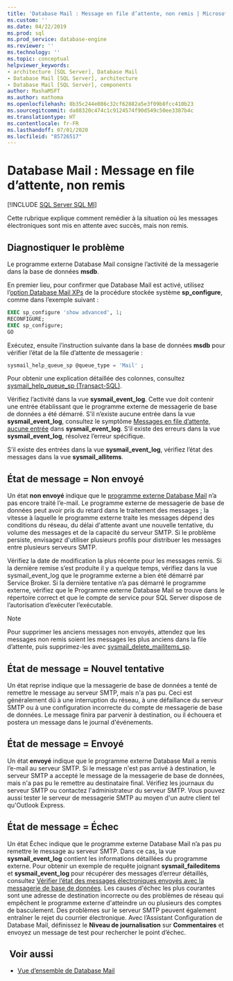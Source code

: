 ```yaml
---
title: 'Database Mail : Message en file d’attente, non remis | Microsoft Docs'
ms.custom: ''
ms.date: 04/22/2019
ms.prod: sql
ms.prod_service: database-engine
ms.reviewer: ''
ms.technology: ''
ms.topic: conceptual
helpviewer_keywords:
- architecture [SQL Server], Database Mail
- Database Mail [SQL Server], architecture
- Database Mail [SQL Server], components
author: MashaMSFT
ms.author: mathoma
ms.openlocfilehash: 8b35c244e086c32cf62882a5e3f09b8fcc410b23
ms.sourcegitcommit: da88320c474c1c9124574f90d549c50ee3387b4c
ms.translationtype: HT
ms.contentlocale: fr-FR
ms.lasthandoff: 07/01/2020
ms.locfileid: "85726517"
---
```

# <a name="database-mail-mail-queued-not-delivered"></a>Database Mail : Message en file d’attente, non remis 
[!INCLUDE [SQL Server SQL MI](../../includes/applies-to-version/sql-asdbmi.md)]

Cette rubrique explique comment remédier à la situation où les messages électroniques sont mis en attente avec succès, mais non remis.

## <a name="diagnose-the-problem"></a>Diagnostiquer le problème 

Le programme externe Database Mail consigne l’activité de la messagerie dans la base de données **msdb**.

En premier lieu, pour confirmer que Database Mail est activé, utilisez l’[option Database Mail XPs](../../database-engine/configure-windows/database-mail-xps-server-configuration-option.md) de la procédure stockée système **sp_configure**, comme dans l’exemple suivant :

```sql 
EXEC sp_configure 'show advanced', 1;  
RECONFIGURE; 
EXEC sp_configure; 
GO
```

Exécutez, ensuite l’instruction suivante dans la base de données **msdb** pour vérifier l’état de la file d’attente de messagerie :

```sql
sysmail_help_queue_sp @queue_type = 'Mail' ;
```

Pour obtenir une explication détaillée des colonnes, consultez [sysmail_help_queue_sp (Transact-SQL)](../system-stored-procedures/sysmail-help-queue-sp-transact-sql.md#result-set).

Vérifiez l’activité dans la vue **sysmail_event_log**. Cette vue doit contenir une entrée établissant que le programme externe de messagerie de base de données a été démarré. S’il n’existe aucune entrée dans la vue **sysmail_event_log**, consultez le symptôme [Messages en file d’attente, aucune entrée](database-mail-common-errors.md#database-mail-queued-no-entries-in-sysmail_event_log-or-windows-application-event-log) dans **sysmail_event_log**. S’il existe des erreurs dans la vue **sysmail_event_log**, résolvez l’erreur spécifique.

S’il existe des entrées dans la vue **sysmail_event_log**, vérifiez l’état des messages dans la vue **sysmail_allitems**.

## <a name="message-status-unsent"></a>État de message = Non envoyé 

Un état **non envoyé** indique que le [programme externe Database Mail](database-mail-external-program.md) n’a pas encore traité l’e-mail. Le programme externe de messagerie de base de données peut avoir pris du retard dans le traitement des messages ; la vitesse à laquelle le programme externe traite les messages dépend des conditions du réseau, du délai d'attente avant une nouvelle tentative, du volume des messages et de la capacité du serveur SMTP. Si le problème persiste, envisagez d'utiliser plusieurs profils pour distribuer les messages entre plusieurs serveurs SMTP.

Vérifiez la date de modification la plus récente pour les messages remis. Si la dernière remise s’est produite il y a quelque temps, vérifiez dans la vue sysmail_event_log que le programme externe a bien été démarré par Service Broker. Si la dernière tentative n’a pas démarré le programme externe, vérifiez que le Programme externe Database Mail se trouve dans le répertoire correct et que le compte de service pour SQL Server dispose de l’autorisation d’exécuter l’exécutable.

   > [!NOTE]
   > Pour supprimer les anciens messages non envoyés, attendez que les messages non remis soient les messages les plus anciens dans la file d’attente, puis supprimez-les avec [sysmail_delete_mailitems_sp](../system-stored-procedures/sysmail-delete-mailitems-sp-transact-sql.md).

## <a name="message-status-retrying"></a>État de message = Nouvel tentative

Un état reprise indique que la messagerie de base de données a tenté de remettre le message au serveur SMTP, mais n'a pas pu. Ceci est généralement dû à une interruption du réseau, à une défaillance du serveur SMTP ou à une configuration incorrecte du compte de messagerie de base de données. Le message finira par parvenir à destination, ou il échouera et postera un message dans le journal d'événements.

## <a name="message-status-sent"></a>État de message = Envoyé

Un état **envoyé** indique que le programme externe Database Mail a remis l’e-mail au serveur SMTP. Si le message n'est pas arrivé à destination, le serveur SMTP a accepté le message de la messagerie de base de données, mais n'a pas pu le remettre au destinataire final. Vérifiez les journaux du serveur SMTP ou contactez l'administrateur du serveur SMTP. Vous pouvez aussi tester le serveur de messagerie SMTP au moyen d'un autre client tel qu'Outlook Express.

## <a name="message-status-failed"></a>État de message = Échec

Un état Échec indique que le programme externe Database Mail n’a pas pu remettre le message au serveur SMTP. Dans ce cas, la vue **sysmail_event_log** contient les informations détaillées du programme externe. Pour obtenir un exemple de requête joignant **sysmail_faileditems** et **sysmail_event_log** pour récupérer des messages d’erreur détaillés, consultez [Vérifier l’état des messages électroniques envoyés avec la messagerie de base de données](check-the-status-of-e-mail-messages-sent-with-database-mail.md). Les causes d'échec les plus courantes sont une adresse de destination incorrecte ou des problèmes de réseau qui empêchent le programme externe d'atteindre un ou plusieurs des comptes de basculement. Des problèmes sur le serveur SMTP peuvent également entraîner le rejet du courrier électronique. Avec l’Assistant Configuration de Database Mail, définissez le **Niveau de journalisation** sur **Commentaires** et envoyez un message de test pour rechercher le point d’échec.



##  <a name="see-also"></a><a name="RelatedContent"></a> Voir aussi
  
-  [Vue d’ensemble de Database Mail](database-mail.md)

  
  
